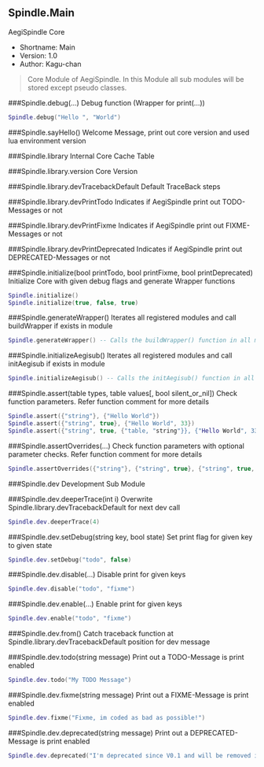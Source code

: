 Spindle.Main
------------
AegiSpindle Core

* Shortname: Main
* Version: 1.0
* Author: Kagu-chan

> Core Module of AegiSpindle. In this Module all sub modules will be stored except pseudo classes.

###Spindle.debug(...)
Debug function (Wrapper for print(...))
```lua
Spindle.debug("Hello ", "World")
```

###Spindle.sayHello()
Welcome Message, print out core version and used lua environment version

###Spindle.library
Internal Core Cache Table

###Spindle.library.version
Core Version

###Spindle.library.devTracebackDefault
Default TraceBack steps

###Spindle.library.devPrintTodo
Indicates if AegiSpindle print out TODO-Messages or not

###Spindle.library.devPrintFixme
Indicates if AegiSpindle print out FIXME-Messages or not

###Spindle.library.devPrintDeprecated
Indicates if AegiSpindle print out DEPRECATED-Messages or not

###Spindle.initialize(bool printTodo, bool printFixme, bool printDeprecated)
Initialize Core with given debug flags and generate Wrapper functions
```lua
Spindle.initialize()
Spindle.initialize(true, false, true)
```

###Spindle.generateWrapper()
Iterates all registered modules and call buildWrapper if exists in module
```lua
Spindle.generateWrapper() -- Calls the buildWrapper() function in all modules including this function
```

###Spindle.initializeAegisub()
Iterates all registered modules and call initAegisub if exists in module
```lua
Spindle.initializeAegisub() -- Calls the initAegisub() function in all modules including this function
```

###Spindle.assert(table types, table values[, bool silent_or_nil])
Check function parameters. Refer function comment for more details
```lua
Spindle.assert({"string"}, {"Hello World"})
Spindle.assert({"string", true}, {"Hello World", 33})
Spindle.assert({"string", true, {"table, "string"}}, {"Hello World", 33, {a=1, b=2}})
```

###Spindle.assertOverrides(...)
Check function parameters with optional parameter checks. Refer function comment for more details
```lua
Spindle.assertOverrides({"string"}, {"string", true}, {"string", true, {"table, "string"}}, {"Hello World", 33, {a=1, b=2}})
```

###Spindle.dev
Development Sub Module

###Spindle.dev.deeperTrace(int i)
Overwrite Spindle.library.devTracebackDefault for next dev call
```lua
Spindle.dev.deeperTrace(4)
```

###Spindle.dev.setDebug(string key, bool state)
Set print flag for given key to given state
```lua
Spindle.dev.setDebug("todo", false)
```

###Spindle.dev.disable(...)
Disable print for given keys
```lua
Spindle.dev.disable("todo", "fixme")
```

###Spindle.dev.enable(...)
Enable print for given keys
```lua
Spindle.dev.enable("todo", "fixme")
```

###Spindle.dev.from()
Catch traceback function at Spindle.library.devTracebackDefault position for dev message

###Spindle.dev.todo(string message)
Print out a TODO-Message is print enabled
```lua
Spindle.dev.todo("My TODO Message")
```

###Spindle.dev.fixme(string message)
Print out a FIXME-Message is print enabled
```lua
Spindle.dev.fixme("Fixme, im coded as bad as possible!")
```

###Spindle.dev.deprecated(string message)
Print out a DEPRECATED-Message is print enabled
```lua
Spindle.dev.deprecated("I'm deprecated since V0.1 and will be removed in V1.0")
```
